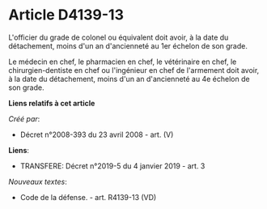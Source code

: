 # Article D4139-13

L'officier du grade de colonel ou équivalent doit avoir, à la date du détachement, moins d'un an d'ancienneté au 1er échelon
de son grade.

Le médecin en chef, le pharmacien en chef, le vétérinaire en chef, le chirurgien-dentiste en chef ou l'ingénieur en chef de
l'armement doit avoir, à la date du détachement, moins d'un an d'ancienneté au 4e échelon de son grade.

**Liens relatifs à cet article**

_Créé par_:

  - Décret n°2008-393 du 23 avril 2008 - art. (V)

**Liens**:

  - TRANSFERE: Décret n°2019-5 du 4 janvier 2019 - art. 3

_Nouveaux textes_:

  - Code de la défense. - art. R4139-13 (VD)
